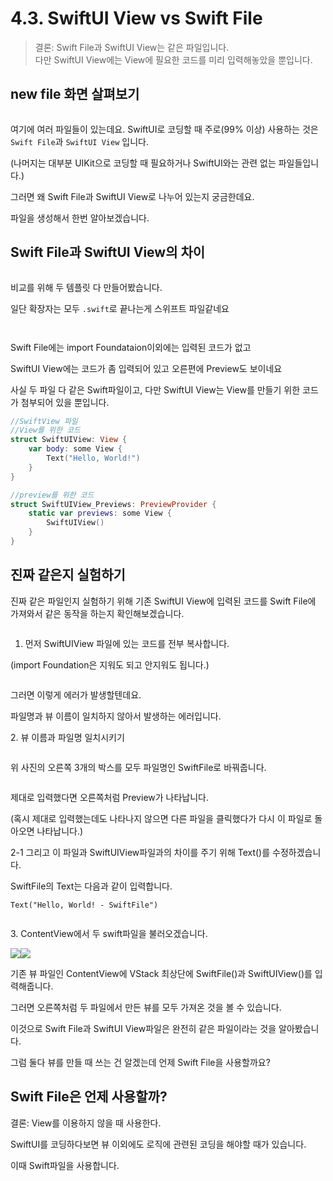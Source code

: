 # 4.3. SwiftUI View vs Swift File

> 결론: Swift File과 SwiftUI View는 같은 파일입니다.\
> 다만 SwiftUI View에는 View에 필요한 코드를 미리 입력해놓았을 뿐입니다.



## new file 화면 살펴보기

<figure><img src="../.gitbook/assets/image (61).png" alt=""><figcaption></figcaption></figure>

여기에 여러 파일들이 있는데요. SwiftUI로 코딩할 때 주로(99% 이상) 사용하는 것은 `Swift File`과 `SwiftUI View` 입니다.

(나머지는 대부분 UIKit으로 코딩할 때 필요하거나 SwiftUI와는 관련 없는 파일들입니다.)

그러면 왜 Swift File과 SwiftUI View로 나누어 있는지 궁금한데요.

파일을 생성해서 한번 알아보겠습니다.



## Swift File과 SwiftUI View의 차이

<figure><img src="../.gitbook/assets/image (94).png" alt=""><figcaption></figcaption></figure>

비교를 위해 두 템플릿 다 만들어봤습니다.

일단 확장자는 모두 `.swift`로 끝나는게 스위프트 파일같네요

<figure><img src="../.gitbook/assets/image (145).png" alt=""><figcaption></figcaption></figure>

<figure><img src="../.gitbook/assets/image (28).png" alt=""><figcaption></figcaption></figure>

Swift File에는 import Foundataion이외에는 입력된 코드가 없고

SwiftUI View에는 코드가 좀 입력되어 있고 오른편에 Preview도 보이네요



사실 두 파일 다 같은 Swift파일이고, 다만 SwiftUI View는 View를 만들기 위한 코드가 첨부되어 있을 뿐입니다.

```swift
//SwiftView 파일
//View를 위한 코드
struct SwiftUIView: View {
    var body: some View {
        Text("Hello, World!")
    }
}

//preview를 위한 코드
struct SwiftUIView_Previews: PreviewProvider {
    static var previews: some View {
        SwiftUIView()
    }
}
```



## 진짜 같은지 실험하기

진짜 같은 파일인지 실험하기 위해 기존 SwiftUI View에 입력된 코드를 Swift File에 가져와서 같은 동작을 하는지 확인해보겠습니다.

<figure><img src="../.gitbook/assets/image (88).png" alt=""><figcaption></figcaption></figure>

1. 먼저 SwiftUIView 파일에 있는 코드를 전부 복사합니다.

(import Foundation은 지워도 되고 안지워도 됩니다.)

<figure><img src="../.gitbook/assets/image (166).png" alt=""><figcaption></figcaption></figure>

그러면 이렇게 에러가 발생할텐데요.

파일명과 뷰 이름이 일치하지 않아서 발생하는 에러입니다.

2\. 뷰 이름과 파일명 일치시키기

<figure><img src="../.gitbook/assets/Group 35.png" alt=""><figcaption></figcaption></figure>

위 사진의 오른쪽 3개의 박스를 모두 파일명인 SwiftFile로 바꿔줍니다.

<figure><img src="../.gitbook/assets/image (148).png" alt=""><figcaption></figcaption></figure>

제대로 입력했다면 오른쪽처럼 Preview가 나타납니다.

(혹시 제대로 입력했는데도 나타나지 않으면 다른 파일을 클릭했다가 다시 이 파일로 돌아오면 나타납니다.)



2-1 그리고 이 파일과 SwiftUIView파일과의 차이를 주기 위해 Text()를 수정하겠습니다.

SwiftFile의 Text는 다음과 같이 입력합니다.

`Text("Hello, World! - SwiftFile")`

<figure><img src="../.gitbook/assets/image (67).png" alt=""><figcaption></figcaption></figure>

3\. ContentView에서 두 swift파일을 불러오겠습니다.

![](<../.gitbook/assets/image (47).png>)![](<../.gitbook/assets/image (84).png>)

기존 뷰 파일인 ContentView에 VStack 최상단에 SwiftFile()과 SwiftUIView()를 입력해줍니다.

그러면 오른쪽처럼 두 파일에서 만든 뷰를 모두 가져온 것을 볼 수 있습니다.



이것으로 Swift File과 SwiftUI View파일은 완전히 같은 파일이라는 것을 알아봤습니다.



그럼 둘다 뷰를 만들 때 쓰는 건 알겠는데 언제 Swift File을 사용할까요?



## Swift File은 언제 사용할까?

결론: View를 이용하지 않을 때 사용한다.



SwiftUI를 코딩하다보면 뷰 이외에도 로직에 관련된 코딩을 해야할 때가 있습니다.

이때 Swift파일을 사용합니다.

